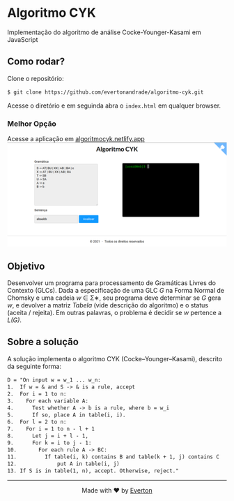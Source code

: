 # Algoritmo CYK
Implementação do algoritmo de análise Cocke-Younger-Kasami em JavaScript

## Como rodar?
Clone o repositório:
```bash
$ git clone https://github.com/evertonandrade/algoritmo-cyk.git
```
Acesse o diretório e em seguinda abra o `index.html` em qualquer browser.  

### Melhor Opção
Acesse a aplicação em [algoritmocyk.netlify.app](https://algoritmocyk.netlify.app/)  
<img src="/assets/screenshots/site.png" />

## Objetivo

Desenvolver um programa para processamento de Gramáticas Livres do Contexto (GLCs). Dada a especificação de uma GLC *G* na Forma Normal de Chomsky e uma cadeia *w* ∈ Σ∗, seu programa deve determinar se *G* gera *w*, e devolver a matriz *Tabela* (vide descrição do algoritmo) e o status (aceita / rejeita). Em outras palavras, o problema é decidir se *w*  pertence a *L(G)*.

## Sobre a solução

A solução implementa o algoritmo CYK (Cocke–Younger–Kasami), descrito da seguinte forma:

```
D = "On input w = w_1 ... w_n:
1.  If w = & and S -> & is a rule, accept 
2.  For i = 1 to n:
3.    For each variable A:
4.      Test whether A -> b is a rule, where b = w_i
5.      If so, place A in table(i, i).
6.  For l = 2 to n:
7.    For i = 1 to n - l + 1
8.      Let j = i + l - 1,
9.      For k = i to j - 1:
10.       For each rule A -> BC:
11.         If table(i, k) contains B and table(k + 1, j) contains C 
12.             put A in table(i, j)
13. If S is in table(1, n), accept. Otherwise, reject." 
```

---

<p align="center">
Made with ♥ by <a href="http://everton.github.io">Everton</a>
</p>